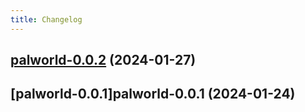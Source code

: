 ```yaml
---
title: Changelog
---
```




## [palworld-0.0.2](https://github.com/truecharts/charts/compare/palworld-0.0.1...palworld-0.0.2) (2024-01-27)


## [palworld-0.0.1]palworld-0.0.1 (2024-01-24)

